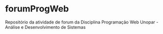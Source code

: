 # forumProgWeb
Repositório da atividade de forum da Disciplina Programação Web Unopar - Análise e Desenvolvimento de Sistemas
